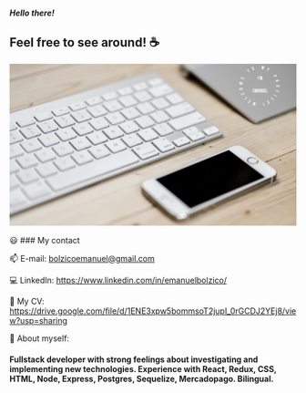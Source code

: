 ##### Hello there! 

## Feel free to see around! :coffee:

![My kind of setup](/github.jpg)


😃 ### My contact 

📫  E-mail: bolzicoemanuel@gmail.com  

💻  LinkedIn: https://www.linkedin.com/in/emanuelbolzico/  

🔧  My CV: https://drive.google.com/file/d/1ENE3xpw5bommsoT2jupI_0rGCDJ2YEj8/view?usp=sharing  

💪  About myself:
#### Fullstack developer with strong feelings about investigating and implementing new technologies. Experience with React, Redux, CSS, HTML, Node, Express, Postgres, Sequelize, Mercadopago. Bilingual. 

